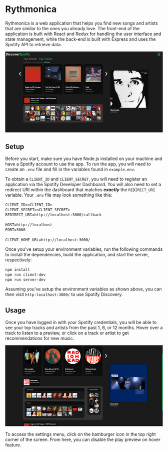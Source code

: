 # Rythmonica
Rythmonica is a web application that helps you find new songs and artists that are similar to the ones you already love. The front-end of the application is built with React and Redux for handling the user interface and state management, while the back-end is built with Express and uses the Spotify API to retrieve data.

![](./screenshots/Recommendation.png)

## Setup
Before you start, make sure you have Node.js installed on your machine and have a Spotify account to use the app. To run the app, you will need to create an `.env` file and fill in the variables found in `example.env`.

To obtain a `CLIENT_ID` and `CLIENT_SECRET`, you will need to register an application via the Spotify Developer Dashboard. You will also need to set a redirect URI within the dashboard that matches ***exactly*** the `REDIRECT_URI` variable. Your `.env` file may look something like this:

```
CLIENT_ID=<CLIENT_ID>
CLIENT_SECRET=<CLIENT_SECRET>
REDIRECT_URI=http://localhost:3000/callback

HOST=http://localhost
PORT=3000

CLIENT_HOME_URL=http://localhost:3000/
```

Once you've setup your environment variables, run the following commands to install the dependencies, build the application, and start the server, respectively:

```
npm install
npm run client-dev
npm run server-dev
```

Assuming you've setup the environment variables as shown above, you can then visit `http:localhost:3000/` to use Spotify Discovery.

## Usage
Once you have logged in with your Spotify credentials, you will be able to see your top tracks and artists from the past 1, 6, or 12 months. Hover over a track to listen to a preview, or click on a track or artist to get recommendations for new music.

![](./screenshots/Feed.png)

To access the settings menu, click on the hamburger icon in the top right corner of the screen. From here, you can disable the play preview on hover feature.
